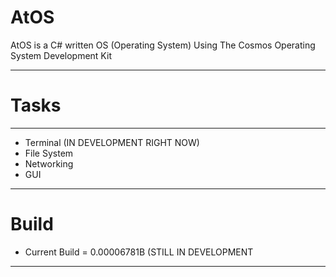 # AtOS
AtOS is a C# written OS (Operating System) Using The Cosmos Operating System Development Kit

--------------------------------------

# Tasks
--------------------------------------
- Terminal (IN DEVELOPMENT RIGHT NOW)
- File System
- Networking
- GUI
--------------------------------------
# Build

- Current Build = 0.00006781B (STILL IN DEVELOPMENT

--------------------------------------
